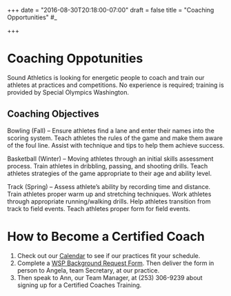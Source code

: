 +++
date = "2016-08-30T20:18:00-07:00"
draft = false
title = "Coaching Opportunities" #_

+++
# Coaching Oppotunities

Sound Athletics is looking for energetic people to coach and train our athletes at practices and competitions.
No experience is required; training is provided by Special Olympics Washington.

## Coaching Objectives

Bowling (Fall) – Ensure athletes find a lane and enter their names into the scoring system. Teach athletes the 
rules of the game and make them aware of the foul line. Assist with technique and tips to help them achieve 
success. 

Basketball (Winter) – Moving athletes through an initial skills assessment process. Train athletes in dribbling, 
passing, and shooting drills. Teach athletes strategies of the game appropriate to their age and ability level.

Track (Spring) – Assess athlete’s ability by recording time and distance. Train athletes proper warm up and 
stretching techniques. Work athletes through appropriate running/walking drills. Help athletes transition from 
track to field events. Teach athletes proper form for field events. 

# How to Become a Certified Coach

1. Check out our [Calendar](../calendar) to see if our practices fit your schedule.
2. Complete a [WSP Background Request Form](../docs/WSPBackgroundRequest.pdf). Then deliver the form in person
to Angela, team Secretary, at our practice. 
3. Then speak to Ann, our Team Manager, at (253) 306-9239 about signing up for a Certified Coaches 
Training.
